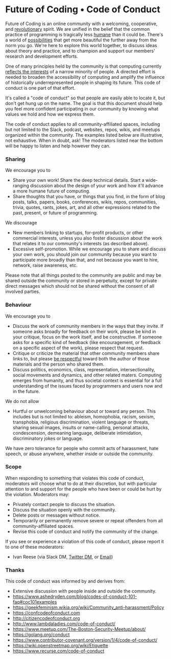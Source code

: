 # Future of Coding • Code of Conduct

Future of Coding is an online community with a welcoming, cooperative, and [revolutionary](https://en.wikipedia.org/wiki/Computer_Lib/Dream_Machines) spirit. We are unified in the belief that the common practice of programming is tragically less [humane](http://worrydream.com/#!/TheHumaneRepresentationOfThoughtTalk) than it could be. There's a world of [possibilities](https://dynamicland.org) that get more beautiful the further away from the norm you go. We're here to explore this world together, to discuss ideas about theory and practice, and to champion and support our members' research and development efforts.

One of many principles held by the community is that computing currently [reflects the interests](https://alarmingdevelopment.org/?p=1173) of a narrow minority of people. A directed effort is needed to broaden the accessibility of computing and amplify the influence of historically underrepresented people in shaping its future. This code of conduct is one part of that effort.

It's called a "code of conduct" so that people are easily able to locate it, but don't get hung up on the name. The goal is that this document should help you feel more confident participating in our community by knowing what values we hold and how we express them.

The code of conduct applies to all community-affiliated spaces, including but not limited to the Slack, podcast, websites, repos, wikis, and meetups organized within the community. The examples listed below are illustrative, not exhaustive. When in doubt, ask! The moderators listed near the bottom will be happy to listen and help however they can.

### Sharing

We encourage you to
* Share your own work! Share the deep technical details. Start a wide-ranging discussion about the design of your work and how it'll advance a more humane future of computing.
* Share thoughts that you have, or things that you find, in the form of blog posts, talks, papers, books, conferences, wikis, repos, communities, trivia, quotes, rants, jokes, art, and all other expressions related to the past, present, or future of programming.

We discourage
* New members linking to startups, for-profit products, or other commercial interests, unless you also foster discussion about the work that relates it to our community's interests (as described above).
* Excessive self-promotion. While we encourage you to share and discuss your own work, you should join our community because you want to participate more broadly than that, and not because you want to hire, network, raise awareness, etc.

Please note that all things posted to the community are public and may be shared outside the community or stored in perpetuity, except for private direct messages which should not be shared without the consent of all involved parties.

### Behaviour

We encourage you to
* Discuss the work of community members in the ways that they invite. If someone asks broadly for feedback on their work, please be kind in your critique, focus on the work itself, and be constructive. If someone asks for a specific kind of feedback (like encouragement, or feedback on a specific aspect of the work), please respect that request.
* Critique or criticize the material that other community members share links to, but please [be respectful](https://www.destroyallsoftware.com/blog/2018/a-case-study-in-not-being-a-jerk-in-open-source) toward both the author of those materials and the person who shared them.
* Discuss politics, economics, class, representation, intersectionality, social movements and dynamics, and other related maters. Computing emerges from humanity, and thus societal context is essential for a full understanding of the issues faced by programmers and users now and in the future.

We do not allow
* Hurtful or unwelcoming behaviour about or toward any person. This includes but is not limited to: ableism, homophobia, racism, sexism, transphobia, religious discrimination, violent language or threats, sharing sexual images, insults or name-calling, personal attacks, condescension, demeaning language, deliberate intimidation, discriminatory jokes or language.

We have zero tolerance for people who commit acts of harassment, hate speech, or abuse anywhere, whether inside or outside the community.

### Scope

When responding to something that violates this code of conduct, moderators will choose what to do at their discretion, but with particular attention to and support for the people who have been or could be hurt by the violation. Moderators may:

* Privately contact people to discuss the situation.
* Discuss the situation openly with the community.
* Delete posts or messages without notice.
* Temporarily or permanently remove severe or repeat offenders from all community-affiliated spaces.
* Revise this code of conduct and notify the community of the change.

If you see or experience a violation of this code of conduct, please report it to one of these moderators:

* Ivan Reese (via Slack DM, [Twitter DM](https://twitter.com/spiralganglion), or [Email](mailto:ivanreese@gmail.com))

### Thanks

This code of conduct was informed by and derives from:
* Extensive discussion with people inside and outside the community.
* https://www.ashedryden.com/blog/codes-of-conduct-101-faq#coc101examples
* https://geekfeminism.wikia.org/wiki/Community_anti-harassment/Policy
* https://confcodeofconduct.com
* http://citizencodeofconduct.org
* http://www.lambdaladies.com/code-of-conduct/
* https://www.meetup.com/The-Boston-Security-Meetup/about/
* https://golang.org/conduct
* https://www.contributor-covenant.org/version/1/4/code-of-conduct/
* https://wiki.openstreetmap.org/wiki/Etiquette
* https://www.recurse.com/code-of-conduct
